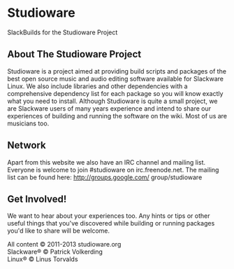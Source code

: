 Studioware
==========

SlackBuilds for the Studioware Project

About The Studioware Project
----------------------------

Studioware is a project aimed at providing build scripts and packages of the best open source music and audio editing software available for Slackware Linux.
We also include libraries and other dependencies with a comprehensive dependency list for each package so you will know exactly what you need to install.
Although Studioware is quite a small project, we are Slackware users of many years experience and intend to share our experiences of building and running the software on the wiki. Most of us   are musicians too.

Network
-------

Apart from this website we also have an IRC channel and mailing list. Everyone is welcome to join #studioware on irc.freenode.net. The mailing list can be found here: http://groups.google.com/ group/studioware

Get Involved!
-------------

We want to hear about your experiences too. Any hints or tips or other useful things that you've discovered while building or running packages you'd like to share will be welcome.


All content © 2011-2013 studioware.org  
Slackware® © Patrick Volkerding  
Linux® © Linus Torvalds  
